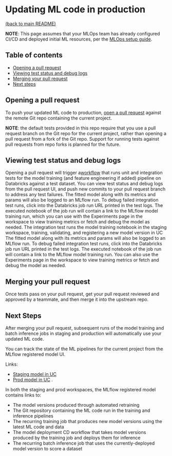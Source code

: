 # Updating ML code in production

[(back to main README)](../README.md)

**NOTE**: This page assumes that your MLOps team has already configured CI/CD and deployed initial
ML resources, per the [MLOps setup guide](mlops-setup.md).

## Table of contents
* [Opening a pull request](#opening-a-pull-request)
* [Viewing test status and debug logs](#viewing-test-status-and-debug-logs)
* [Merging your pull request](#merging-your-pull-request)
* [Next steps](#next-steps)

## Opening a pull request

To push your updated ML code to production, [open a pull request](https://docs.github.com/en/pull-requests/collaborating-with-pull-requests/proposing-changes-to-your-work-with-pull-requests/creating-a-pull-request
) against the remote Git repo containing the current project.

**NOTE**: the default tests provided in this repo require that you use a pull
request branch on the Git repo for the current project, rather than opening a pull request from a fork
of the Git repo. Support for running tests against pull requests from repo forks
is planned for the future.

## Viewing test status and debug logs
Opening a pull request will trigger a[workflow](../.github/workflows/agentops-demo-run-tests.yml) 
that runs unit and integration tests for the model training (and feature engineering if added) pipeline on Databricks against a test dataset.
You can view test status and debug logs from the pull request UI, and push new commits to your pull request branch
to address any test failures.
The fitted model along with its metrics and params will also be logged to an MLflow run. 
To debug failed integration test runs, click into the Databricks job run
URL printed in the test logs. The executed notebook of the job run will contain a link to the MLflow model training run, which you can use with the Experiments page in the workspace
to view training metrics or fetch and debug the model as needed.
The integration test runs the model training notebook in the staging workspace, training, validating,
and registering a new model version in UC
The fitted model along with its metrics and params
will also be logged to an MLflow run. To debug failed integration test runs, click into the Databricks job run
URL printed in the test logs. The executed notebook of the job run will contain a link to the MLflow model training run. You can also use the Experiments page in the workspace
to view training metrics or fetch and debug the model as needed.

## Merging your pull request
Once tests pass on your pull request, get your pull request reviewed and approved by a teammate,
and then merge it into the upstream repo.

## Next Steps
After merging your pull request, subsequent runs of the model training and batch inference
jobs in staging and production will automatically use your updated ML code.

You can track the state of the ML pipelines for the current project from the MLflow registered model UI. 

Links:
* [Staging model in UC](https://e2-demo-field-eng.cloud.databricks.com/explore/data/models/staging/agentops-demo/agentops-demo-model)
* [Prod model in UC](https://e2-demo-field-eng.cloud.databricks.com/explore/data/models/prod/agentops-demo/agentops-demo-model)
. 


In both the staging and prod workspaces, the MLflow registered model contains links to:
* The model versions produced through automated retraining
* The Git repository containing the ML code run in the training and inference pipelines
* The recurring training job that produces new model versions using the latest ML code and data
* The model deployment CD workflow that takes model versions produced by the training job and deploys them for inference
* The recurring batch inference job that uses the currently-deployed model version to score a dataset